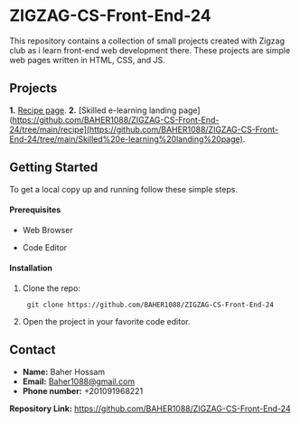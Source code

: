 
# ZIGZAG-CS-Front-End-24

This repository contains a collection of small projects created with Zigzag club as i learn front-end web development there. These projects are simple web pages written in HTML, CSS, and JS.

## Projects

**1.** [Recipe page](https://github.com/BAHER1088/ZIGZAG-CS-Front-End-24/tree/main/recipe).
**2.** [Skilled e-learning landing page](https://github.com/BAHER1088/ZIGZAG-CS-Front-End-24/tree/main/recipe](https://github.com/BAHER1088/ZIGZAG-CS-Front-End-24/tree/main/Skilled%20e-learning%20landing%20page).


## Getting Started

To get a local copy up and running follow these simple steps.

#### Prerequisites

* Web Browser

* Code Editor

#### Installation

1. Clone the repo:

        git clone https://github.com/BAHER1088/ZIGZAG-CS-Front-End-24

2. Open the project in your favorite code editor.

## Contact

* **Name:** Baher Hossam
* **Email:** Baher1088@gmail.com
* **Phone number:** +201091968221

**Repository Link:** https://github.com/BAHER1088/ZIGZAG-CS-Front-End-24
